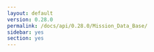 ```yaml
---
layout: default
version: 0.28.0
permalink: /docs/api/0.28.0/Mission_Data_Base/
sidebar: yes
section: yes
---
```



